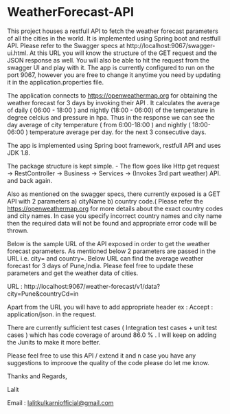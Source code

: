 # WeatherForecast-API

This project houses a restfull API to fetch the weather forecast parameters of all the cities in the world. It is implemented using Spring boot and restfull API. Please refer to the Swagger specs at http://localhost:9067/swagger-ui.html. At this URL you will know the structure of the GET request and the JSON response as well. You will also be able to hit the request from the swagger UI and play with it. The app is currently configured to run on the port 9067, however you are free to change it anytime you need by updating it in the application.properties file. 

The application connects to https://openweathermap.org for obtaining the weather forecast for 3 days by invoking their API . It calculates the average of daily ( 06:00 - 18:00 ) and nightly (18:00 - 06:00) of the temperature in degree celcius and pressure in hpa. Thus in the response we can see the day average of city temperature ( from 6:00-18:00 ) and nightly ( 18:00-06:00 ) temperature average per day. for the next 3 consecutive days.  

The app is implemented using Spring boot framework, restfull API and uses JDK 1.8.

The package structure is kept simple. - The flow goes like Http get request -> RestController -> Business -> Services -> (Invokes 3rd part weather) API. and back again. 

Also as mentioned on the swagger specs, there currently exposed is a GET API with 2 parameters a) cityName b) country code.( Please refer the https://openweathermap.org for more details about the exact country codes and city names. In case you specify incorrect country names and city name then the required data will not be found and appropriate error code will be thrown. 

Below is the sample URL of the API exposed in order to get the weather forecast parameters. As mentioned below 2 parameters are passed in the URL i.e. city= and country=. Below URL can find the average weather forecast for 3 days of Pune,India. Please feel free to update these parameters and get the weather data of cities.

URL : http://localhost:9067/weather-forecast/v1/data?city=Pune&countryCd=in 

Apart from the URL you will have to add appropriate header ex : Accept : application/json. in the request.

There are currently sufficient test cases ( Integration test cases + unit test cases ) which has code coverage of around 86.0 % . I will keep on adding the Junits to make it more better.

Please feel free to use this API / extend it and n case you have any suggestions to improove the quality of the code please do let me know.

Thanks and Regards,

Lalit

Email : lalitkulkarniofficial@gmail.com
